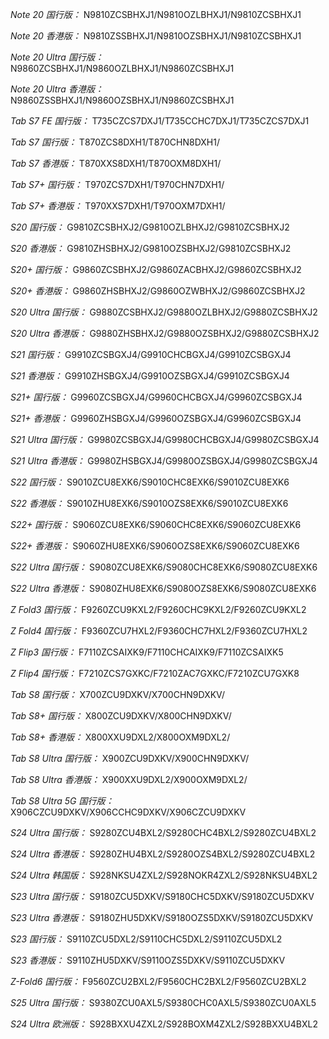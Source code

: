 *Note 20 国行版：*
N9810ZCSBHXJ1/N9810OZLBHXJ1/N9810ZCSBHXJ1

*Note 20 香港版：*
N9810ZSSBHXJ1/N9810OZSBHXJ1/N9810ZCSBHXJ1

*Note 20 Ultra 国行版：*
N9860ZCSBHXJ1/N9860OZLBHXJ1/N9860ZCSBHXJ1

*Note 20 Ultra 香港版：*
N9860ZSSBHXJ1/N9860OZSBHXJ1/N9860ZCSBHXJ1

*Tab S7 FE 国行版：*
T735CZCS7DXJ1/T735CCHC7DXJ1/T735CZCS7DXJ1

*Tab S7 国行版：*
T870ZCS8DXH1/T870CHN8DXH1/

*Tab S7 香港版：*
T870XXS8DXH1/T870OXM8DXH1/

*Tab S7+ 国行版：*
T970ZCS7DXH1/T970CHN7DXH1/

*Tab S7+ 香港版：*
T970XXS7DXH1/T970OXM7DXH1/

*S20 国行版：*
G9810ZCSBHXJ2/G9810OZLBHXJ2/G9810ZCSBHXJ2

*S20 香港版：*
G9810ZHSBHXJ2/G9810OZSBHXJ2/G9810ZCSBHXJ2

*S20+ 国行版：*
G9860ZCSBHXJ2/G9860ZACBHXJ2/G9860ZCSBHXJ2

*S20+ 香港版：*
G9860ZHSBHXJ2/G9860OZWBHXJ2/G9860ZCSBHXJ2

*S20 Ultra 国行版：*
G9880ZCSBHXJ2/G9880OZLBHXJ2/G9880ZCSBHXJ2

*S20 Ultra 香港版：*
G9880ZHSBHXJ2/G9880OZSBHXJ2/G9880ZCSBHXJ2

*S21 国行版：*
G9910ZCSBGXJ4/G9910CHCBGXJ4/G9910ZCSBGXJ4

*S21 香港版：*
G9910ZHSBGXJ4/G9910OZSBGXJ4/G9910ZCSBGXJ4

*S21+ 国行版：*
G9960ZCSBGXJ4/G9960CHCBGXJ4/G9960ZCSBGXJ4

*S21+ 香港版：*
G9960ZHSBGXJ4/G9960OZSBGXJ4/G9960ZCSBGXJ4

*S21 Ultra 国行版：*
G9980ZCSBGXJ4/G9980CHCBGXJ4/G9980ZCSBGXJ4

*S21 Ultra 香港版：*
G9980ZHSBGXJ4/G9980OZSBGXJ4/G9980ZCSBGXJ4

*S22 国行版：*
S9010ZCU8EXK6/S9010CHC8EXK6/S9010ZCU8EXK6

*S22 香港版：*
S9010ZHU8EXK6/S9010OZS8EXK6/S9010ZCU8EXK6

*S22+ 国行版：*
S9060ZCU8EXK6/S9060CHC8EXK6/S9060ZCU8EXK6

*S22+ 香港版：*
S9060ZHU8EXK6/S9060OZS8EXK6/S9060ZCU8EXK6

*S22 Ultra 国行版：*
S9080ZCU8EXK6/S9080CHC8EXK6/S9080ZCU8EXK6

*S22 Ultra 香港版：*
S9080ZHU8EXK6/S9080OZS8EXK6/S9080ZCU8EXK6

*Z Fold3 国行版：*
F9260ZCU9KXL2/F9260CHC9KXL2/F9260ZCU9KXL2

*Z Fold4 国行版：*
F9360ZCU7HXL2/F9360CHC7HXL2/F9360ZCU7HXL2

*Z Flip3 国行版：*
F7110ZCSAIXK9/F7110CHCAIXK9/F7110ZCSAIXK5

*Z Flip4 国行版：*
F7210ZCS7GXKC/F7210ZAC7GXKC/F7210ZCU7GXK8

*Tab S8 国行版：*
X700ZCU9DXKV/X700CHN9DXKV/

*Tab S8+ 国行版：*
X800ZCU9DXKV/X800CHN9DXKV/

*Tab S8+ 香港版：*
X800XXU9DXL2/X800OXM9DXL2/

*Tab S8 Ultra 国行版：*
X900ZCU9DXKV/X900CHN9DXKV/

*Tab S8 Ultra 香港版：*
X900XXU9DXL2/X900OXM9DXL2/

*Tab S8 Ultra 5G 国行版：*
X906CZCU9DXKV/X906CCHC9DXKV/X906CZCU9DXKV

*S24 Ultra 国行版：*
S9280ZCU4BXL2/S9280CHC4BXL2/S9280ZCU4BXL2

*S24 Ultra 香港版：*
S9280ZHU4BXL2/S9280OZS4BXL2/S9280ZCU4BXL2

*S24 Ultra 韩国版：*
S928NKSU4ZXL2/S928NOKR4ZXL2/S928NKSU4BXL2

*S23 Ultra 国行版：*
S9180ZCU5DXKV/S9180CHC5DXKV/S9180ZCU5DXKV

*S23 Ultra 香港版：*
S9180ZHU5DXKV/S9180OZS5DXKV/S9180ZCU5DXKV

*S23 国行版：*
S9110ZCU5DXL2/S9110CHC5DXL2/S9110ZCU5DXL2

*S23 香港版：*
S9110ZHU5DXKV/S9110OZS5DXKV/S9110ZCU5DXKV

*Z-Fold6 国行版：*
F9560ZCU2BXL2/F9560CHC2BXL2/F9560ZCU2BXL2

*S25 Ultra 国行版：*
S9380ZCU0AXL5/S9380CHC0AXL5/S9380ZCU0AXL5

*S24 Ultra 欧洲版：*
S928BXXU4ZXL2/S928BOXM4ZXL2/S928BXXU4BXL2

